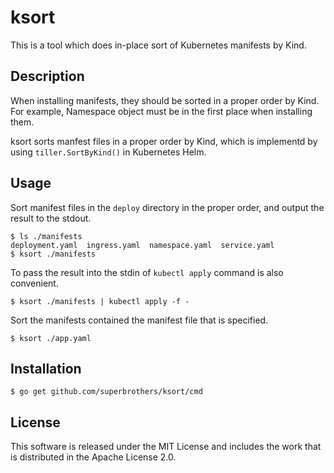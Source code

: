 # ksort

This is a tool which does in-place sort of Kubernetes manifests by Kind.

## Description

When installing manifests, they should be sorted in a proper order by Kind. For example, Namespace object must be in the first place when installing them.

ksort sorts manfest files in a proper order by Kind, which is implementd by using `tiller.SortByKind()` in Kubernetes Helm.

## Usage

Sort manifest files in the `deploy` directory in the proper order, and output the result to the stdout.

```
$ ls ./manifests
deployment.yaml  ingress.yaml  namespace.yaml  service.yaml
$ ksort ./manifests
```

To pass the result into the stdin of `kubectl apply` command is also convenient.

```
$ ksort ./manifests | kubectl apply -f -
```

Sort the manifests contained the manifest file that is specified.
```
$ ksort ./app.yaml
```

## Installation

```
$ go get github.com/superbrothers/ksort/cmd
```

## License

This software is released under the MIT License and includes the work that is distributed in the Apache License 2.0.
